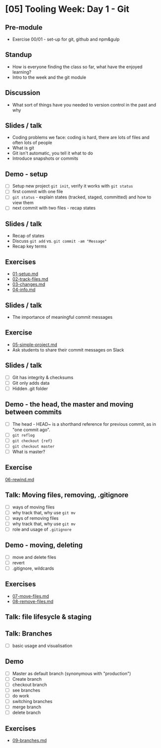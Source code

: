 # [05] Tooling Week: Day 1 - Git

## Pre-module
- Exercise 00/01 - set-up for git, github and npm&gulp

## Standup
- How is everyone finding the class so far, what have the enjoyed learning?
- Intro to the week and the git module

## Discussion
- What sort of things have you needed to version control in the past and why

## Slides / talk 
- Coding problems we face: coding is hard, there are lots of files and often lots of people
- What is git
- Git isn't automatic, you tell it what to do
- Introduce snapshots or commits

## Demo - setup 
- [ ] Setup new project `git init`, verify it works with `git status`
- [ ] first commit with one file 
- [ ] `git status` - explain states (tracked, staged, committed) and how to view them
- [ ] next commit with two files - recap states

## Slides / talk
- Recap of states
- Discuss `git add` vs. `git commit -am "Message"`
- Recap key terms

## Exercises
- [01-setup.md](../challenges/01/01-setup.md)
- [02-track-files.md](../challenges/01/02-track-files.md)
- [03-changes.md](../challenges/01/03-changes.md)
- [04-info.md](../challenges/01/04-info.md)

## Slides / talk
- The importance of meaningful commit messages

## Exercise
- [05-simple-project.md](../challenges/01/05-simple-project.md)
- Ask students to share their commit messages on Slack

## Slides / talk
- [ ] Git has integrity & checksums
- [ ] Git only adds data
- [ ] Hidden .git folder

## Demo - the head, the master and moving between commits
- [ ] The head - HEAD~ is a shorthand reference for previous commit, as in "one commit ago".
- [ ] `git reflog`
- [ ] `git checkout {ref}`
- [ ] `git checkout master`
- [ ] What is master?

## Exercise
[06-rewind.md](../challenges/01/06-rewind.md)

## Talk: Moving files, removing, .gitignore

- [ ] ways of moving files
- [ ] why track that, why use `git mv`
- [ ] ways of removing files
- [ ] why track that, why use `git mv`
- [ ] role and usage of `.gitignore`

## Demo - moving, deleting
- [ ] move and delete files
- [ ] revert
- [ ] .gitignore, wildcards

## Exercises

- [07-move-files.md](../challenges/01/07-move-files.md)
- [08-remove-files.md](../challenges/01/08-remove-files.md)

## Talk: file lifesycle & staging

## Talk: Branches

- [ ] basic usage and visualisation

## Demo

- [ ] Master as default branch (synonymous with "production")
- [ ] Create branch
- [ ] checkout branch
- [ ] see branches
- [ ] do work
- [ ] switching branches
- [ ] merge branch
- [ ] delete branch

## Exercises

- [09-branches.md](../challenges/01/09-branches.md)
